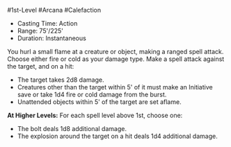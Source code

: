 #1st-Level #Arcana #Calefaction
- Casting Time: Action
- Range: 75'/225'
- Duration: Instantaneous  

You hurl a small flame at a creature or object, making a ranged spell attack. Choose either fire or cold as your damage type. Make a spell attack against the target, and on a hit:
* The target takes 2d8 damage. 
* Creatures other than the target within 5' of it must make an Initiative save or take 1d4 fire or cold damage from the burst.
* Unattended objects within 5' of the target are set aflame.

**At Higher Levels:** For each spell level above 1st, choose one:
* The bolt deals 1d8 additional damage.
* The explosion around the target on a hit deals 1d4 additional damage.